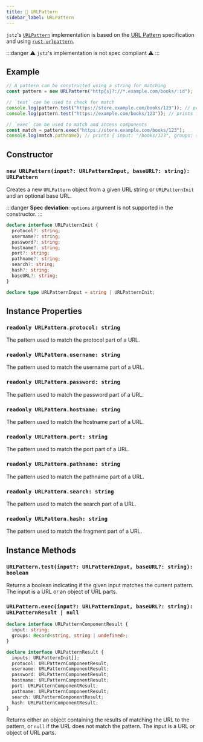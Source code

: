 ```yaml
---
title: 🧩 URLPattern
sidebar_label: URLPattern
---
```


`jstz`'s [`URLPattern`](hhttps://developer.mozilla.org/en-US/docs/Web/API/URLPattern) implementation is based on the [URL Pattern](https://urlpattern.spec.whatwg.org/) specification and using [`rust-urlpattern`](https://docs.rs/urlpattern/latest/urlpattern/).

:::danger
⚠️ `jstz`'s implementation is not spec compliant ⚠️
:::

## Example

```typescript
// A pattern can be constructed using a string for matching
const pattern = new URLPattern("http{s}?://*.example.com/books/:id");

// `test` can be used to check for match
console.log(pattern.test("https://store.example.com/books/123")); // prints true
console.log(pattern.test("https://example.com/books/123")); // prints false

// `exec` can be used to match and access components
const match = pattern.exec("https://store.example.com/books/123");
console.log(match.pathname); // prints { input: "/books/123", groups: { "id": "123" } }
```

## Constructor

### `new URLPattern(input?: URLPatternInput, baseURL?: string): URLPattern`

Creates a new `URLPattern` object from a given URL string or `URLPatternInit` and an optional base URL.

:::danger
**Spec deviation**: `options` argument is not supported in the constructor.
:::

```typescript
declare interface URLPatternInit {
  protocol?: string;
  username?: string;
  password?: string;
  hostname?: string;
  port?: string;
  pathname?: string;
  search?: string;
  hash?: string;
  baseURL?: string;
}

declare type URLPatternInput = string | URLPatternInit;
```

## Instance Properties

### `readonly URLPattern.protocol: string`

The pattern used to match the protocol part of a URL.

### `readonly URLPattern.username: string`

The pattern used to match the username part of a URL.

### `readonly URLPattern.password: string`

The pattern used to match the password part of a URL.

### `readonly URLPattern.hostname: string`

The pattern used to match the hostname part of a URL.

### `readonly URLPattern.port: string`

The pattern used to match the port part of a URL.

### `readonly URLPattern.pathname: string`

The pattern used to match the pathname part of a URL.

### `readonly URLPattern.search: string`

The pattern used to match the search part of a URL.

### `readonly URLPattern.hash: string`

The pattern used to match the fragment part of a URL.

## Instance Methods

### `URLPattern.test(input?: URLPatternInput, baseURL?: string): boolean`

Returns a boolean indicating if the given input matches the current pattern. The input is a URL or an object of URL parts.

### `URLPattern.exec(input?: URLPatternInput, baseURL?: string): URLPatternResult | null`

```typescript
declare interface URLPatternComponentResult {
  input: string;
  groups: Record<string, string | undefined>;
}

declare interface URLPatternResult {
  inputs: URLPatternInit[];
  protocol: URLPatternComponentResult;
  username: URLPatternComponentResult;
  password: URLPatternComponentResult;
  hostname: URLPatternComponentResult;
  port: URLPatternComponentResult;
  pathname: URLPatternComponentResult;
  search: URLPatternComponentResult;
  hash: URLPatternComponentResult;
}
```

Returns either an object containing the results of matching the URL to the pattern, or `null` if the URL does not match the pattern. The input is a URL or object of URL parts.
